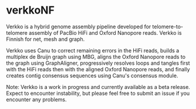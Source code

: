 # verkkoNF
Verkko is a hybrid genome assembly pipeline developed for telomere-to-telomere assembly of PacBio HiFi and Oxford Nanopore reads. Verkko is Finnish for net, mesh and graph.

Verkko uses Canu to correct remaining errors in the HiFi reads, builds a multiplex de Bruijn graph using MBG, aligns the Oxford Nanopore reads to the graph using GraphAligner, progressively resolves loops and tangles first with the HiFi reads then with the aligned Oxford Nanopore reads, and finally creates contig consensus sequences using Canu's consensus module.

Note: Verkko is a work in progress and currently available as a beta release. Expect to encounter instability, but please feel free to submit an issue if you encounter any problems.

